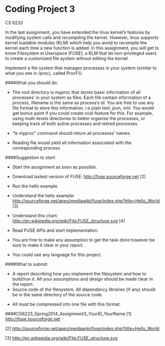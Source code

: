 Coding Project 3
====================
CS 6233
 
In the last assignment, you have extended the linux kernel’s features by modifying system calls and recompiling the kernel. However, linux supports kernel loadable modules (KLM) which help you avoid to recompile the kernel each time a new function is added. In this assignment, you will get to know Filesystem in Userspace (FUSE), a KLM that let non-privileged users to create a customized file system without editing the kernel.

Implement a file system that manages processes in your system (similar to what you see in /proc), called ProcFS:

####What you should do:

- The root directory is myproc that stores basic information of all processes’ in your system as files. Each file contain information of a process, filename is the same as process’s id. You are free to use any file format to store this information, i.e plain text, json, xml. You would get bonus point if you could create cool feature for this. For example, using multi-levels directories to better organize the processes, or keeping track of both active processes and retired processes.

- “ls myproc” command should return all processes’ names.

- Reading file would yield all information associated with the corresponding process.

####Suggestion to start:

- Start the assignment as soon as possible.

- Download lastest version of FUSE: http://fuse.sourceforge.net [2]

- Run the hello example.

- Understand the hello example: 
http://sourceforge.net/apps/mediawiki/fuse/index.php?title=Hello_World [3]

- Understand this chart: http://en.wikipedia.org/wiki/File:FUSE_structure.svg [4]

- Read FUSE APIs and start implementation.

- You are free to make any assumption to get the task done however be sure to make it clear in your report.

- You could use any language for this project.

 
####What to submit:

- A report describing how you implement the filesystem and how to build/run it. All your assumptions and design should be made clear in the report.
- Source code of the filesystem. All dependency libraries (if any) should be in the same directory of the source code.

+ All must be compressed into one file with this format: 
 

####CS6223_Spring2014_Assignment3_YourID_YourName
 [1] http://fuse.sourceforge.net

 [2] http://sourceforge.net/apps/mediawiki/fuse/index.php?title=Hello_World
 
 [3] http://en.wikipedia.org/wiki/File:FUSE_structure.svg
